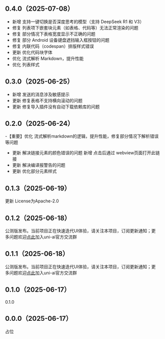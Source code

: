 ## 0.4.0（2025-07-08）
- 新增 支持一键切换是否深度思考的模型（支持 DeepSeek R1 和 V3）
- 修复 列表项下嵌套块元素（如表格、代码等）无法正常渲染的问题
- 修复 部分情况下表格宽度显示不正确的问题
- 修复 部分 Android 设备键盘遮挡输入框按钮的问题
- 修复 内联代码（codespan）排版样式错误
- 更新 优化代码块字体
- 优化 流式解析 Markdown，提升性能
- 优化 列表样式
## 0.3.0（2025-06-25）
- 新增 发送的消息涉及敏感提示
- 更新 修复表格不支持横向滚动的问题
- 更新 修复导入插件没有自动下载依赖库的问题
## 0.2.0（2025-06-24）
-【重要】优化 流式解析markdown的逻辑，提升性能，修复部分情况下解析错误等问题
- 更新 解决链接元素的颜色错误的问题 新增 点击后通过 webview页面打开此链接
- 更新 解决编译报警告的问题
- 更新 优化部分元素样式
## 0.1.3（2025-06-19）
更新 License为Apache-2.0
## 0.1.2（2025-06-18）
公测版发布。当前项目正在快速迭代UI体验，请关注本项目，订阅更新通知；更多问题欢迎[点此](https://im.dcloud.net.cn/#/?joinGroup=68511b0b7ae60eb5c891cfbc)加入uni-ai官方交流群
## 0.1.1（2025-06-18）
公测版发布。当前项目正在快速迭代UI体验，请关注本项目，订阅更新通知；更多问题欢迎[点此](https://im.dcloud.net.cn/#/?joinGroup=68511b0b7ae60eb5c891cfbc)加入uni-ai官方交流群
## 0.1.0（2025-06-17）
0.1.0
## 0.0.0（2025-06-17）
占位
